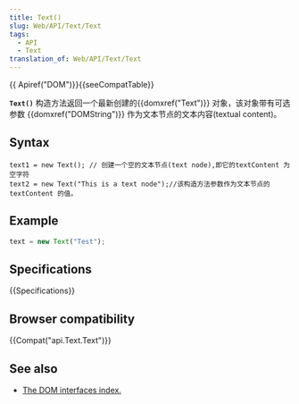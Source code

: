 ```yaml
---
title: Text()
slug: Web/API/Text/Text
tags:
  - API
  - Text
translation_of: Web/API/Text/Text
---
```

{{ Apiref("DOM")}}{{seeCompatTable}}

**`Text()`** 构造方法返回一个最新创建的{{domxref("Text")}} 对象，该对象带有可选参数 {{domxref("DOMString")}} 作为文本节点的文本内容(textual content)。

## Syntax

```plain
text1 = new Text(); // 创建一个空的文本节点(text node),即它的textContent 为空字符
text2 = new Text("This is a text node");//该构造方法参数作为文本节点的textContent 的值。
```

## Example

```js
text = new Text("Test");
```

## Specifications

{{Specifications}}

## Browser compatibility

{{Compat("api.Text.Text")}}

## See also

- [The DOM interfaces index.](/en-US/docs/DOM/DOM_Reference)
